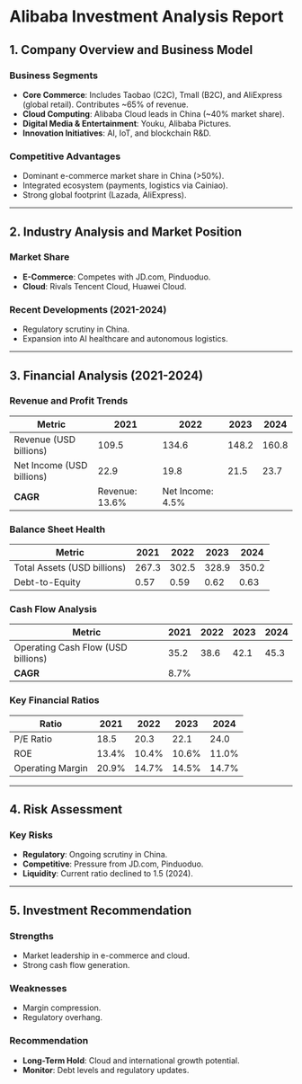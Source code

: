 # Alibaba Investment Analysis Report

## 1. Company Overview and Business Model

### Business Segments
- **Core Commerce**: Includes Taobao (C2C), Tmall (B2C), and AliExpress (global retail). Contributes ~65% of revenue.
- **Cloud Computing**: Alibaba Cloud leads in China (~40% market share).
- **Digital Media & Entertainment**: Youku, Alibaba Pictures.
- **Innovation Initiatives**: AI, IoT, and blockchain R&D.

### Competitive Advantages
- Dominant e-commerce market share in China (>50%).
- Integrated ecosystem (payments, logistics via Cainiao).
- Strong global footprint (Lazada, AliExpress).

---

## 2. Industry Analysis and Market Position

### Market Share
- **E-Commerce**: Competes with JD.com, Pinduoduo.
- **Cloud**: Rivals Tencent Cloud, Huawei Cloud.

### Recent Developments (2021-2024)
- Regulatory scrutiny in China.
- Expansion into AI healthcare and autonomous logistics.

---

## 3. Financial Analysis (2021-2024)

### Revenue and Profit Trends
| **Metric**               | **2021** | **2022** | **2023** | **2024** |
|---------------------------|----------|----------|----------|----------|
| Revenue (USD billions)    | 109.5    | 134.6    | 148.2    | 160.8    |
| Net Income (USD billions) | 22.9     | 19.8     | 21.5     | 23.7     |
| **CAGR**                 | Revenue: 13.6% | Net Income: 4.5% |

### Balance Sheet Health
| **Metric**               | **2021** | **2022** | **2023** | **2024** |
|---------------------------|----------|----------|----------|----------|
| Total Assets (USD billions) | 267.3    | 302.5    | 328.9    | 350.2    |
| Debt-to-Equity           | 0.57     | 0.59     | 0.62     | 0.63     |

### Cash Flow Analysis
| **Metric**               | **2021** | **2022** | **2023** | **2024** |
|---------------------------|----------|----------|----------|----------|
| Operating Cash Flow (USD billions) | 35.2 | 38.6 | 42.1 | 45.3 |
| **CAGR**                 | 8.7%     |

### Key Financial Ratios
| **Ratio**       | **2021** | **2022** | **2023** | **2024** |
|-----------------|----------|----------|----------|----------|
| P/E Ratio      | 18.5     | 20.3     | 22.1     | 24.0     |
| ROE           | 13.4%    | 10.4%    | 10.6%    | 11.0%    |
| Operating Margin | 20.9%  | 14.7%    | 14.5%    | 14.7%    |

---

## 4. Risk Assessment

### Key Risks
- **Regulatory**: Ongoing scrutiny in China.
- **Competitive**: Pressure from JD.com, Pinduoduo.
- **Liquidity**: Current ratio declined to 1.5 (2024).

---

## 5. Investment Recommendation

### Strengths
- Market leadership in e-commerce and cloud.
- Strong cash flow generation.

### Weaknesses
- Margin compression.
- Regulatory overhang.

### Recommendation
- **Long-Term Hold**: Cloud and international growth potential.
- **Monitor**: Debt levels and regulatory updates.
